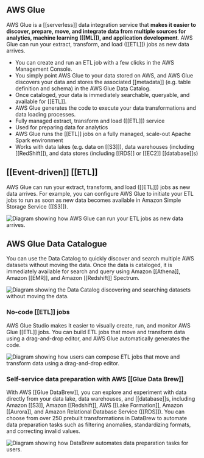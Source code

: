 ## AWS Glue

AWS Glue is a [[serverless]] data integration service that **makes it easier to discover, prepare, move, and integrate data from multiple sources for analytics, machine learning ([[ML]]), and application development**. AWS Glue can run your extract, transform, and load ([[ETL]]) jobs as new data arrives.

-   You can create and run an ETL job with a few clicks in the AWS Management Console.
-   You simply point AWS Glue to your data stored on AWS, and AWS Glue discovers your data and stores the associated [[metadata]] (e.g. table definition and schema) in the AWS Glue Data Catalog.
-   Once cataloged, your data is immediately searchable, queryable, and available for [[ETL]].
-   AWS Glue generates the code to execute your data transformations and data loading processes.
-   Fully managed extract, transform and load ([[ETL]]) service
-   Used for preparing data for analytics
-   AWS Glue runs the [[ETL]] jobs on a fully managed, scale-out Apache Spark environment
-   Works with data lakes (e.g. data on [[S3]]), data warehouses (including [[RedShift]]), and data stores (including [[RDS]] or [[EC2]] [[database]]s)

## [[Event-driven]] [[ETL]]

AWS Glue can run your extract, transform, and load ([[ETL]]) jobs as new data arrives. For example, you can configure AWS Glue to initiate your ETL jobs to run as soon as new data becomes available in Amazon Simple Storage Service ([[S3]]).  

![Diagram showing how AWS Glue can run your ETL jobs as new data arrives.](https://d1.awsstatic.com/products/aws-glue/product-page-diagram_AWS-Glue_Event-Driven-ETL-Pipelines%20(4).3f3f393bfdb3deefdf183c1cfd39741f99eed6c6.png)

## AWS Glue Data Catalogue

You can use the Data Catalog to quickly discover and search multiple AWS datasets without moving the data. Once the data is cataloged, it is immediately available for search and query using Amazon [[Athena]], Amazon [[EMR]], and Amazon [[Redshift]] Spectrum.  

![Diagram showing the Data Catalog discovering and searching datasets without moving the data.](https://d1.awsstatic.com/products/aws-glue/product-page-diagram_AWS-Glue_Unified-View%20(3).cbbd4734e6a79cc3d2569064d0010605a0a307ae.png)

### No-code [[ETL]] jobs

AWS Glue Studio makes it easier to visually create, run, and monitor AWS Glue [[ETL]] jobs. You can build ETL jobs that move and transform data using a drag-and-drop editor, and AWS Glue automatically generates the code.  

![Diagram showing how users can compose ETL jobs that move and transform data using a drag-and-drop editor.](https://d1.awsstatic.com/products/aws-glue/product-page-diagram_AWS-Glue_Elixir%20(2).522ef785088de982530b9fdde4c8be146562fa0f.png)

### Self-service data preparation with AWS [[Glue Data Brew]]

With AWS [[Glue DataBrew]], you can explore and experiment with data directly from your data lake, data warehouses, and [[database]]s, including Amazon [[S3]], Amazon [[Redshift]], AWS [[Lake Formation]], Amazon [[Aurora]], and Amazon Relational Database Service ([[RDS]]). You can choose from over 250 prebuilt transformations in DataBrew to automate data preparation tasks such as filtering anomalies, standardizing formats, and correcting invalid values.  

![Diagram showing how DataBrew automates data preparation tasks for users.](https://d1.awsstatic.com/products/aws-glue/product-page-diagram_AWS-Glue_Self-Service-Visual-Data%20(2).0e1a87155040f71dcc92464a283f1adddd39cf85.png)